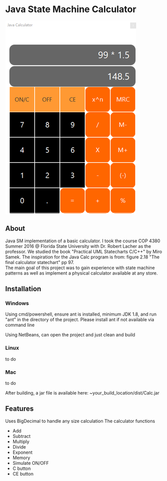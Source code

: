 # Java State Machine Calculator
![Calculator Interface](calc.png)

## About
Java SM implementation of a basic calculator. I took the course COP 4380 Summer 2016 @ Florida State University with Dr. Robert Lacher as the professor. We studied the book "Practical UML Statecharts C/C++" by Miro Samek. 
The inspiration for the Java Calc program is from: figure 2.18 "The final calculator statechart" pp 97.  
The main goal of this project was to gain experience with state machine patterns as well as implement a physical calculator available at any store.

## Installation

### Windows
Using cmd/powershell, ensure ant is installed, minimum JDK 1.8, and run "ant" in the directory of the project. Please install ant if not available via command line

Using NetBeans, can open the project and just clean and build


### Linux
to do
### Mac
to do

After building, a jar file is available here: ~your_build_location/dist/Calc.jar


## Features
Uses BigDecimal to handle any size calculation
The calculator functions
- Add
- Subtract
- Multiply
- Divide
- Exponent
- Memory
- Simulate ON/OFF
- C button
- CE button
